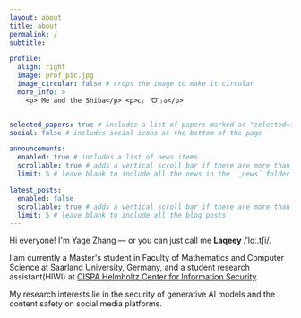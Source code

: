 ```yaml
---
layout: about
title: about
permalink: /
subtitle: 

profile:
  align: right
  image: prof_pic.jpg
  image_circular: false # crops the image to make it circular
  more_info: >
    <p> Me and the Shiba</p> <p>૮₍ ˊᗜˋ₎ა</p>


selected_papers: true # includes a list of papers marked as "selected={true}"
social: false # includes social icons at the bottom of the page

announcements:
  enabled: true # includes a list of news items
  scrollable: true # adds a vertical scroll bar if there are more than 3 news items
  limit: 5 # leave blank to include all the news in the `_news` folder

latest_posts:
  enabled: false
  scrollable: true # adds a vertical scroll bar if there are more than 3 new posts items
  limit: 5 # leave blank to include all the blog posts
---
```


Hi everyone! I'm Yage Zhang — or you can just call me **Laqeey** /ˈlɑː.tʃi/.

I am currently a Master's student in Faculty of Mathematics and Computer Science at Saarland University, Germany, and a student research assistant(HIWI) at [CISPA Helmholtz Center for Information Security](https://cispa.de/de/people/c02yazh).

My research interests lie in the security of generative AI models and the content safety on social media platforms.


